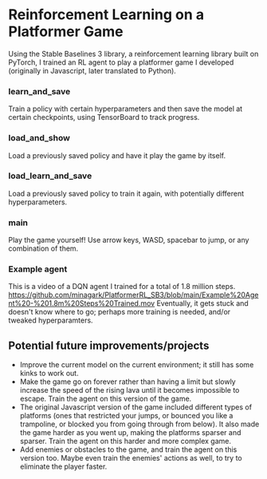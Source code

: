 # Reinforcement Learning on a Platformer Game

Using the Stable Baselines 3 library, a reinforcement learning library built on PyTorch, I trained an RL agent to play a platformer game I developed (originally in Javascript, later translated to Python).

### learn_and_save

Train a policy with certain hyperparameters and then save the model at certain checkpoints, using TensorBoard to track progress.

### load_and_show

Load a previously saved policy and have it play the game by itself. 

### load_learn_and_save

Load a previously saved policy to train it again, with potentially different hyperparameters.

### main

Play the game yourself! Use arrow keys, WASD, spacebar to jump, or any combination of them.

### Example agent
This is a video of a DQN agent I trained for a total of 1.8 million steps.
https://github.com/minagark/PlatformerRL_SB3/blob/main/Example%20Agent%20-%201.8m%20Steps%20Trained.mov
Eventually, it gets stuck and doesn't know where to go; perhaps more training is needed, and/or tweaked hyperparamters.

## Potential future improvements/projects

* Improve the current model on the current environment; it still has some kinks to work out.
* Make the game go on forever rather than having a limit but slowly increase the speed of the rising lava until it becomes impossible to escape. Train the agent on this version of the game.
* The original Javascript version of the game included different types of platforms (ones that restricted your jumps, or bounced you like a trampoline, or blocked you from going through from below). It also made the game harder as you went up, making the platforms sparser and sparser. Train the agent on this harder and more complex game.
* Add enemies or obstacles to the game, and train the agent on this version too. Maybe even train the enemies' actions as well, to try to eliminate the player faster.